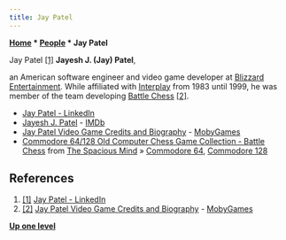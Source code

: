 ```yaml
---
title: Jay Patel
---
```

**[Home](Home "Home") \* [People](People "People") \* Jay Patel**



 [](https://www.linkedin.com/in/jay-patel-408673/) Jay Patel <a id="cite-note-1" href="#cite-ref-1">[1]</a> 
**Jayesh J. (Jay) Patel**,  

an American software engineer and video game developer at [Blizzard Entertainment](https://en.wikipedia.org/wiki/Blizzard_Entertainment).
While affiliated with [Interplay](index.php?title=Interplay&action=edit&redlink=1 "Interplay (page does not exist)") from 1983 until 1999, he was member of the team developing [Battle Chess](Battle_Chess "Battle Chess") <a id="cite-note-2" href="#cite-ref-2">[2]</a>.






* [Jay Patel - LinkedIn](https://www.linkedin.com/in/jay-patel-408673/)
* [Jayesh J. Patel](https://www.imdb.com/name/nm2059651/?ref_=ttfc_fc_cr8) - [IMDb](https://en.wikipedia.org/wiki/IMDb)
* [Jay Patel Video Game Credits and Biography](https://www.mobygames.com/developer/sheet/view/developerId,8786/) - [MobyGames](https://en.wikipedia.org/wiki/MobyGames)
* [Commodore 64/128 Old Computer Chess Game Collection - Battle Chess](http://www.spacious-mind.com/html/commodore_c64_battle_chess.html) from [The Spacious Mind](The_Spacious_Mind "The Spacious Mind") » [Commodore 64](Commodore_64 "Commodore 64"), [Commodore 128](Commodore_128 "Commodore 128")


## References


1. <a id="cite-ref-1" href="#cite-note-1">[1]</a> [Jay Patel - LinkedIn](https://www.linkedin.com/in/jay-patel-408673/)
2. <a id="cite-ref-2" href="#cite-note-2">[2]</a> [Jay Patel Video Game Credits and Biography](https://www.mobygames.com/developer/sheet/view/developerId,8786/) - [MobyGames](https://en.wikipedia.org/wiki/MobyGames)

**[Up one level](People "People")**







 
